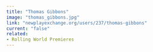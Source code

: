 ```yaml
---
title: "Thomas Gibbons"
image: "thomas_gibbons.jpg"
link: "newplayexchange.org/users/237/thomas-gibbons"
current: "false"
related:
- Rolling World Premieres
---
```

